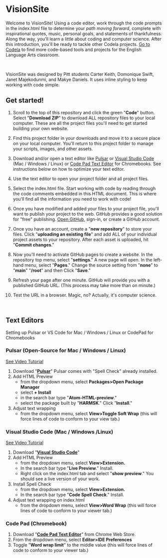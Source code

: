 # VisionSite

Welcome to VisionSite! Using a code editor, work through the code prompts in the index.html file to determine your *path moving forward*, complete with inspirational quotes, music, personal goals, and statements of thankfulness. Along the way, you'll learn a little about coding and computer science. After this introduction, you'll be ready to tackle other Codela projects. [Go to Codela](https://codela-k12.github.io/codela-tools/) to find more code-based tools and projects for the English Language Arts classroom.<p>&nbsp;</p>

VisionSite was designed by Pitt students Carter Keith, Domonique Swift, Janet Majekodunmi, and Makye Daniels. It uses inline styling to keep working with code simple.  
    
## Get started! 

1. Scroll to the top of this repository and click the green "**Code**" button. Select "**Download ZIP**" to download ALL repository files to your local computer. These are all the project files you'll need to get started building your own website. 

2. Find this project folder in your downloads and move it to a secure place on your local computer. You'll return to this project folder to manage your scripts, images, and other assets. 

3. Download and/or open a text editor like [Pulsar](https://pulsar-edit.dev) or [Visual Studio Code](https://code.visualstudio.com/download) (Mac / Windows / Linux) or [Code Pad Text Editor](https://chrome.google.com/webstore/detail/code-pad-text-editor/adaepfiocmagdimjecpifghcgfjlfmkh?hl=en-GB) for Chromebooks. See instructions below on how to optimize your text editor.       

4. Use the text editor to open your project folder and all project files.   

5. Select the index.html file. Start working with code by reading through the code comments embedded in this HTML document. This is where you'll find all the information you need to work with code! 

6. Once you have modified and added your files to your project file, you'll want to publish your project to the web. GitHub provides a good solution for "free" publishing. [Open GitHub](https://github.com), sign-in, or create a GitHub account.

7. Once you have an account, create a "**new repository**" to store your files. Click  "**uploading an existing file**" and add ALL of your individual project assets to your repository. After each asset is uploaded, hit "**Commit changes**." 

7. Now you'll need to activate GitHub pages to create a website. In the repository top menu, select "**settings**." A new page will open. In the left-hand menu, select "**Pages**." Change the source setting from "**none**" to "**main**" "**/root**" and then Click "**Save**."

8. Refresh your page after one minute. GitHub will provide you with a published GitHub URL. (This process may take more than on minute.)

9. Test the URL in a browser. Magic, no? Actually, it's computer science. <p>&nbsp;</p>  
 
 
## Text Editors 

Setting up Pulsar or VS Code for Mac / Windows / Linux or CodePad for Chromebooks 

### Pulsar (Open-Source for Mac / Windows / Linux)
[See Video Tutorial](https://youtu.be/dKcJm4V53ig)

1. Download "**[Pulsar](https://pulsar-edit.dev)**" Pulsar comes with "Spell Check" already installed. 
1. Add HTML Preview 
	* from the dropdown menu, select **Packages>Open Package Manager**
	* select **+ Install**
	* in the search bar type "**Atom-HTML-preview**." 
	* select the package built by "**HARMSK**." Click "**Install**."
1. Adjust text wrapping 
	 -	from the dropdown menu, select **View>Toggle Soft Wrap** (this will force lines of code to conform to your view tab.)

### Visual Studio Code (Mac / Windows /Linux)
[See Video Tutorial](https://youtu.be/1onqFbSgeQo)

1. Download "**[Visual Studio Code](https://code.visualstudio.com/download)**"
1. Add HTML Preview 
	* from the dropdown menu, select **View>Extension.**
	* In the search bar type "**Live Preview**." Install.
	* Right click on the index.html tab and select "**show preview**." You should see a live version of your work.
1. Install Spell Check 
	* from the dropdown menu, select **View>Extension.** 
	* In the search bar type "**Code Spell Check**." Install.
1. Adjust text wrapping on index.html 
	* from the dropdown menu, select **View>Word Wrap** (this will force lines of code to conform to your viewer tab.)

### Code Pad (Chromebook)

1. Download "**[Code Pad Text Editor](https://chrome.google.com/webstore/detail/code-pad-text-editor/adaepfiocmagdimjecpifghcgfjlfmkh?hl=en-GB)**" from Chrome Web Store. 
1. From the dropdown menu, select **Editor>IDE Preferences**
1. Toggle "**Word wrap limit**" to the middle value (this will force lines of code to conform to your viewer tab.)<p>&nbsp;</p>




